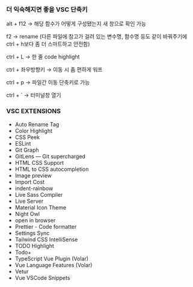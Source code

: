### 더 익숙해지면 좋을 VSC 단축키

alt + f12 → 해당 함수가 어떻게 구성됐는지 새 창으로 확인 가능

f2 → rename (다른 파일에 참고가 걸려 있는 변수명, 함수명 등도 같이 바꿔주기에 ctrl + h보다 좀 더 스마트하고 안전함)

ctrl + L → 한 줄 code highlight

ctrl + 좌우방향키 → 이동 시 좀 편하게 워프

ctrl + p → 파일간 이동 단축키로 가능

ctrl + ` → 터미널창 열기

### VSC EXTENSIONS

- Auto Rename Tag
- Color Highlight
- CSS Peek
- ESLint
- Git Graph
- GitLens — Git supercharged
- HTML CSS Support
- HTML to CSS autocompletion
- Image preview
- Import Cost
- indent-rainbow
- Live Sass Compiler
- Live Server
- Material Icon Theme
- Night Owl
- open in browser
- Prettier - Code formatter
- Settings Sync
- Tailwind CSS IntelliSense
- TODO Highlight
- Todo+
- TypeScript Vue Plugin (Volar)
- Vue Language Features (Volar)
- Vetur
- Vue VSCode Snippets